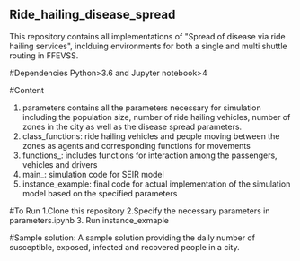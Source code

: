 ## Ride_hailing_disease_spread
This repository contains all implementations of "Spread of disease via ride hailing services", inclduing environments for both a single and multi shuttle routing in FFEVSS.

#Dependencies
Python>3.6 and Jupyter notebook>4

#Content
1. parameters contains all the parameters necessary for simulation including the population size, number of ride hailing vehicles, number of zones in the city as well as the disease spread parameters. 
2. class_functions: ride hailing vehicles and people moving between the zones as agents and corresponding functions for movements
3. functions_: includes functions for interaction among the passengers, vehicles and drivers
4. main_: simulation code for SEIR model 
5. instance_example: final code for actual implementation of the simulation model based on the specified parameters

#To Run
1.Clone this repository
2.Specify the necessary parameters in parameters.ipynb
3. Run instance_exmaple

#Sample solution:
A sample solution providing the daily number of susceptible, exposed, infected and recovered people in a city.
